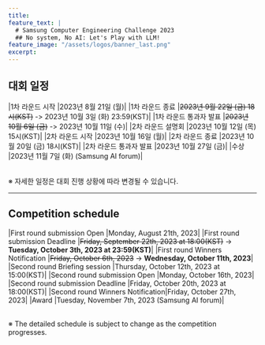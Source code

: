 ```yaml
---
title:
feature_text: |
  # Samsung Computer Engineering Challenge 2023
  ## No system, No AI: Let's Play with LLM!
feature_image: "/assets/logos/banner_last.png"
excerpt:
---
```

## 대회 일정

|1차 라운드 시작       |2023년 8월 21일 (월)|
|1차 라운드 종료       |~~2023년 9월 22일 (금) 18시(KST)~~ -> 2023년 10월 3일 (화) 23:59(KST)|
|1차 라운드 통과자 발표 |~~2023년 10월 6일 (금)~~ -> 2023년 10월 11일 (수)|
|2차 라운드 설명회     |2023년 10월 12일 (목) 15시(KST)|
|2차 라운드 시작       |2023년 10월 16일 (월)|
|2차 라운드 종료       |2023년 10월 20일 (금) 18시(KST)|
|2차 라운드 통과자 발표 |2023년 10월 27일 (금)|
|수상                  |2023년 11월 7일 (화) (Samsung AI forum)|

<br>
※ 자세한 일정은 대회 진행 상황에 따라 변경될 수 있습니다.
<br>
<hr />

## Competition schedule

|First round submission Open      |Monday, August 21th, 2023|
|First round submission Deadline  |~~Friday, September 22th, 2023 at 18:00(KST)~~ -> **Tuesday, October 3th, 2023 at 23:59(KST)**|
|First round Winners Notification |~~Friday, October 6th, 2023~~ -> **Wednesday, October 11th, 2023**|
|Second round Briefing session    |Thursday, October 12th, 2023 at 15:00(KST)|
|Second round submission Open     |Monday, October 16th, 2023|
|Second round submission Deadline |Friday, October 20th, 2023 at 18:00(KST)|
|Second round Winners Notification|Friday, October 27th, 2023|
|Award                            |Tuesday, November 7th, 2023 (Samsung AI forum)|

<br>
※ The detailed schedule is subject to change as the competition progresses.
